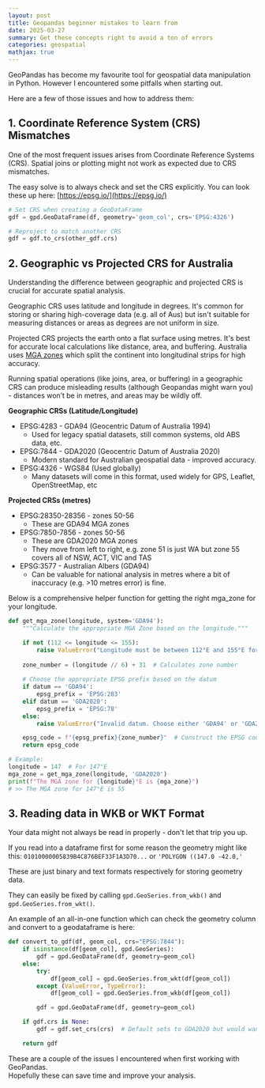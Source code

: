 ```yaml
---
layout: post
title: Geopandas beginner mistakes to learn from
date: 2025-03-27
summary: Get these concepts right to avoid a ton of errors
categories: geospatial
mathjax: true
---
```


GeoPandas has become my favourite tool for geospatial data manipulation in Python. However I encountered some pitfalls when starting out.

Here are a few of those issues and how to address them:

## 1. Coordinate Reference System (CRS) Mismatches  
One of the most frequent issues arises from Coordinate Reference Systems (CRS). Spatial joins or plotting might not work as expected due to CRS mismatches.

The easy solve is to always check and set the CRS explicitly.
You can look these up here: [https://epsg.io/](https://epsg.io/)

```python
# Set CRS when creating a GeoDataFrame
gdf = gpd.GeoDataFrame(df, geometry='geom_col', crs='EPSG:4326')

# Reproject to match another CRS
gdf = gdf.to_crs(other_gdf.crs)
```

## 2. Geographic vs Projected CRS for Australia
Understanding the difference between geographic and projected CRS is crucial for accurate spatial analysis.

Geographic CRS uses latitude and longitude in degrees. It's common for storing or sharing high-coverage data (e.g. all of Aus) but isn't suitable for measuring distances or areas as degrees are not uniform in size.

Projected CRS projects the earth onto a flat surface using metres. It's best for accurate local calculations like distance, area, and buffering. Australia uses [MGA zones](https://www.ga.gov.au/scientific-topics/positioning-navigation/positioning-australia/geodesy/datums-projections/grid2020) which split the continent into longitudinal strips for high accuracy.

Running spatial operations (like joins, area, or buffering) in a geographic CRS can produce misleading results (although Geopandas might warn you) - distances won’t be in metres, and areas may be wildly off.

**Geographic CRSs (Latitude/Longitude)**
- EPSG:4283 - GDA94 (Geocentric Datum of Australia 1994)
  - Used for legacy spatial datasets, still common systems, old ABS data, etc.
- EPSG:7844 - GDA2020 (Geocentric Datum of Australia 2020)
  - Modern standard for Australian geospatial data - improved accuracy.
- EPSG:4326 - WGS84 (Used globally)
  - Many datasets will come in this format, used widely for GPS, Leaflet, OpenStreetMap, etc

**Projected CRSs (metres)**
- EPSG:28350-28356 - zones 50-56
  - These are GDA94 MGA zones 
- EPSG:7850-7856 - zones 50-56
  - These are GDA2020 MGA zones
  - They move from left to right, e.g. zone 51 is just WA but zone 55 covers all of NSW, ACT, VIC and TAS
- EPSG:3577 - Australian Albers (GDA94)
  - Can be valuable for national analysis in metres where a bit of inaccuracy (e.g. >10 metres error) is fine.

Below is a comprehensive helper function for getting the right mga_zone for your longitude.

```python
def get_mga_zone(longitude, system='GDA94'):
    """Calculate the appropriate MGA Zone based on the longitude."""

    if not (112 <= longitude <= 155):
        raise ValueError("Longitude must be between 112°E and 155°E for Australian MGA zones.")
    
    zone_number = (longitude // 6) + 31  # Calculates zone number
    
    # Choose the appropriate EPSG prefix based on the datum
    if datum == 'GDA94':
        epsg_prefix = 'EPSG:283'
    elif datum == 'GDA2020':
        epsg_prefix = 'EPSG:78'
    else:
        raise ValueError("Invalid datum. Choose either 'GDA94' or 'GDA2020'.")

    epsg_code = f"{epsg_prefix}{zone_number}"  # Construct the EPSG code (e.g. EPSG:28355)
    return epsg_code

# Example:
longitude = 147  # For 147°E
mga_zone = get_mga_zone(longitude, 'GDA2020')
print(f"The MGA zone for {longitude}°E is {mga_zone}")
# >> The MGA zone for 147°E is 55
```

## 3. Reading data in WKB or WKT Format
Your data might not always be read in properly - don't let that trip you up.

If you read into a dataframe first for some reason the geometry might like this:
```01010000005839B4C876BEF33F1A3D70...```
or 
```'POLYGON ((147.0 -42.0,'```  

These are just binary and text formats respectively for storing geometry data.  

They can easily be fixed by calling ```gpd.GeoSeries.from_wkb()``` and ```gpd.GeoSeries.from_wkt()```.

An example of an all-in-one function which can check the geometry column and convert to a geodataframe is here:

```python
def convert_to_gdf(df, geom_col, crs="EPSG:7844"):
    if isinstance(df[geom_col], gpd.GeoSeries):
        gdf = gpd.GeoDataFrame(df, geometry=geom_col)
    else:
        try:
            df[geom_col] = gpd.GeoSeries.from_wkt(df[geom_col])
        except (ValueError, TypeError):
            df[geom_col] = gpd.GeoSeries.from_wkb(df[geom_col])

        gdf = gpd.GeoDataFrame(df, geometry=geom_col)

    if gdf.crs is None:
        gdf = gdf.set_crs(crs)  # Default sets to GDA2020 but would want to check

    return gdf
```

These are a couple of the issues I encountered when first working with GeoPandas.  
Hopefully these can save time and improve your analysis.